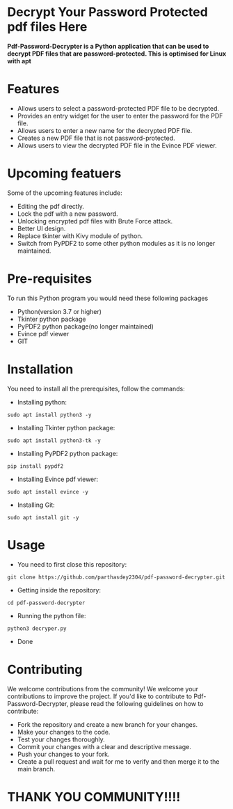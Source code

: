 # Decrypt Your Password Protected pdf files Here
**Pdf-Password-Decrypter is a Python application that can be used to decrypt PDF files that are password-protected. This is optimised for Linux with apt**

# Features
+ Allows users to select a password-protected PDF file to be decrypted.
+ Provides an entry widget for the user to enter the password for the PDF file.
+ Allows users to enter a new name for the decrypted PDF file.
+ Creates a new PDF file that is not password-protected.
+ Allows users to view the decrypted PDF file in the Evince PDF viewer.

# Upcoming featuers
Some of the upcoming features include:
+ Editing the pdf directly.
+ Lock the pdf with a new password.
+ Unlocking encrypted pdf files with Brute Force attack.
+ Better UI design.
+ Replace tkinter with Kivy module of python.
+ Switch from PyPDF2 to some other python modules as it is no longer maintained.

# Pre-requisites
To run this Python program you would need these following packages
+ Python(version 3.7 or higher)
+ Tkinter python package
+ PyPDF2 python package(no longer maintained)
+ Evince pdf viewer
+ GIT

# Installation
You need to install all the prerequisites, follow the commands:
+ Installing python:
```
sudo apt install python3 -y
```

+ Installing Tkinter python package:
```
sudo apt install python3-tk -y
```

+ Installing PyPDF2 python package:
```
pip install pypdf2
```

+ Installing Evince pdf viewer:
```
sudo apt install evince -y
```

+ Installing Git:
```
sudo apt install git -y
```

# Usage
+ You need to first close this repository:
```
git clone https://github.com/parthasdey2304/pdf-password-decrypter.git
```

+ Getting inside the repository:
```
cd pdf-password-decrypter
```

+ Running the python file:
```
python3 decryper.py
```

+ Done

# Contributing
We welcome contributions from the community! We welcome your contributions to improve the project. If you'd like to contribute to Pdf-Password-Decrypter, please read the following guidelines on how to contribute:
+ Fork the repository and create a new branch for your changes.
+ Make your changes to the code.
+ Test your changes thoroughly.
+ Commit your changes with a clear and descriptive message.
+ Push your changes to your fork.
+ Create a pull request and wait for me to verify and then merge it to the main branch.

# THANK YOU COMMUNITY!!!!

